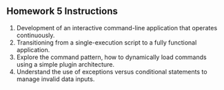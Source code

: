## Homework 5 Instructions

1. Development of an interactive command-line application that operates continuously.
2. Transitioning from a single-execution script to a fully functional application.
3. Explore the command pattern, how to dynamically load commands using a simple plugin architecture.
4. Understand the use of exceptions versus conditional statements to manage invalid data inputs.